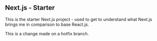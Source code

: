 ## Next.js  - Starter

This is the starter Next.js project - used to get to understand what Next.js brings me in comparison to base React.js.

This is a change made on a hotfix branch.